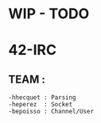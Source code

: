 # WIP - TODO
# 42-IRC

## TEAM :
    -hhecquet : Parsing
    -heperez  : Socket
    -bepoisso : Channel/User

